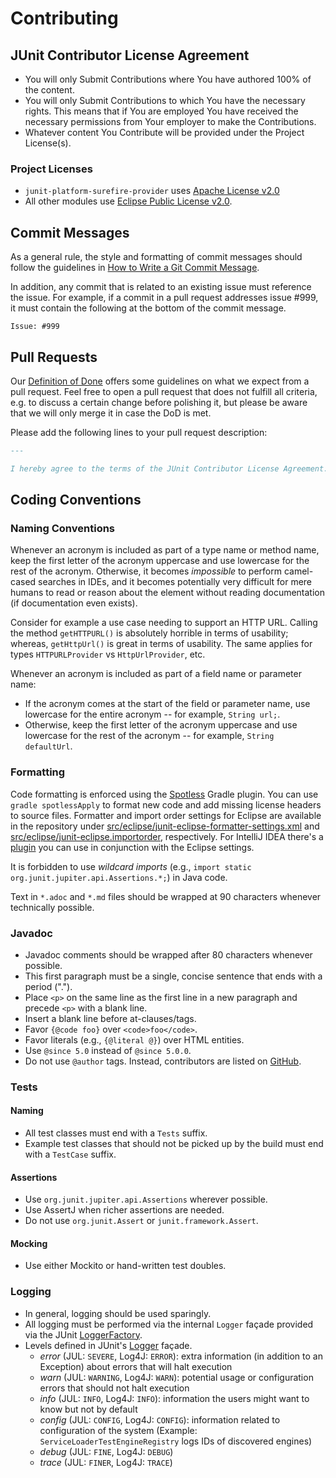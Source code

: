 # Contributing

## JUnit Contributor License Agreement

- You will only Submit Contributions where You have authored 100% of the content.
- You will only Submit Contributions to which You have the necessary rights. This means
  that if You are employed You have received the necessary permissions from Your employer
  to make the Contributions.
- Whatever content You Contribute will be provided under the Project License(s).

### Project Licenses

- `junit-platform-surefire-provider` uses [Apache License v2.0](junit-platform-surefire-provider/LICENSE.md)
- All other modules use [Eclipse Public License v2.0](junit-jupiter-api/LICENSE.md).

## Commit Messages

As a general rule, the style and formatting of commit messages should follow the guidelines in
[How to Write a Git Commit Message](http://chris.beams.io/posts/git-commit/).

In addition, any commit that is related to an existing issue must reference the issue.
For example, if a commit in a pull request addresses issue \#999, it must contain the
following at the bottom of the commit message.

```
Issue: #999
```

## Pull Requests

Our [Definition of Done](https://github.com/junit-team/junit5/wiki/Definition-of-Done)
offers some guidelines on what we expect from a pull request.
Feel free to open a pull request that does not fulfill all criteria, e.g. to discuss
a certain change before polishing it, but please be aware that we will only merge it
in case the DoD is met.

Please add the following lines to your pull request description:

```markdown
---

I hereby agree to the terms of the JUnit Contributor License Agreement.
```

## Coding Conventions

### Naming Conventions

Whenever an acronym is included as part of a type name or method name, keep the first
letter of the acronym uppercase and use lowercase for the rest of the acronym. Otherwise,
it becomes _impossible_ to perform camel-cased searches in IDEs, and it becomes
potentially very difficult for mere humans to read or reason about the element without
reading documentation (if documentation even exists).

Consider for example a use case needing to support an HTTP URL. Calling the method
`getHTTPURL()` is absolutely horrible in terms of usability; whereas, `getHttpUrl()` is
great in terms of usability. The same applies for types `HTTPURLProvider` vs
`HttpUrlProvider`, etc.

Whenever an acronym is included as part of a field name or parameter name:

- If the acronym comes at the start of the field or parameter name, use lowercase for the
  entire acronym -- for example, `String url;`.
- Otherwise, keep the first letter of the acronym uppercase and use lowercase for the
  rest of the acronym -- for example, `String defaultUrl`.

### Formatting

Code formatting is enforced using the [Spotless](https://github.com/diffplug/spotless)
Gradle plugin. You can use `gradle spotlessApply` to format new code and add missing
license headers to source files. Formatter and import order settings for Eclipse are
available in the repository under
[src/eclipse/junit-eclipse-formatter-settings.xml](src/eclipse/junit-eclipse-formatter-settings.xml)
and [src/eclipse/junit-eclipse.importorder](src/eclipse/junit-eclipse.importorder),
respectively. For IntelliJ IDEA there's a
[plugin](https://plugins.jetbrains.com/plugin/6546) you can use in conjunction with the
Eclipse settings.

It is forbidden to use _wildcard imports_ (e.g., `import static org.junit.jupiter.api.Assertions.*;`)
in Java code.

Text in `*.adoc` and `*.md` files should be wrapped at 90 characters whenever technically
possible.

### Javadoc

- Javadoc comments should be wrapped after 80 characters whenever possible.
- This first paragraph must be a single, concise sentence that ends with a period (".").
- Place `<p>` on the same line as the first line in a new paragraph and precede `<p>` with a blank line.
- Insert a blank line before at-clauses/tags.
- Favor `{@code foo}` over `<code>foo</code>`.
- Favor literals (e.g., `{@literal @}`) over HTML entities.
- Use `@since 5.0` instead of `@since 5.0.0`.
- Do not use `@author` tags. Instead, contributors are listed on [GitHub](https://github.com/junit-team/junit5/graphs/contributors).

### Tests

#### Naming

- All test classes must end with a `Tests` suffix.
- Example test classes that should not be picked up by the build must end with a `TestCase` suffix.

#### Assertions

- Use `org.junit.jupiter.api.Assertions` wherever possible.
- Use AssertJ when richer assertions are needed.
- Do not use `org.junit.Assert` or `junit.framework.Assert`.

#### Mocking

- Use either Mockito or hand-written test doubles.

### Logging

- In general, logging should be used sparingly.
- All logging must be performed via the internal `Logger` façade provided via the JUnit [LoggerFactory](http://junit.org/junit5/docs/current/api/org/junit/platform/commons/logging/LoggerFactory.html).
- Levels defined in JUnit's [Logger](http://junit.org/junit5/docs/current/api/org/junit/platform/commons/logging/Logger.html) façade.
  - _error_ (JUL: `SEVERE`, Log4J: `ERROR`): extra information (in addition to an Exception) about errors that will halt execution
  - _warn_ (JUL: `WARNING`, Log4J: `WARN`): potential usage or configuration errors that should not halt execution
  - _info_ (JUL: `INFO`, Log4J: `INFO`): information the users might want to know but not by default
  - _config_ (JUL: `CONFIG`, Log4J: `CONFIG`): information related to configuration of the system (Example: `ServiceLoaderTestEngineRegistry` logs IDs of discovered engines)
  - _debug_ (JUL: `FINE`, Log4J: `DEBUG`)
  - _trace_ (JUL: `FINER`, Log4J: `TRACE`)
